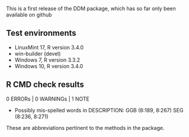 This is a first release of the DDM package, which has so far only been available on github

## Test environments

* LinuxMint 17, R version 3.4.0
* win-builder (devel)
* Windows 7, R version 3.3.2
* Windows 10, R version 3.4.0

## R CMD check results

0 ERRORs | 0 WARNINGs | 1 NOTE

* Possibly mis-spelled words in DESCRIPTION:
  GGB (8:189, 8:267)
  SEG (8:236, 8:271)

These are abbreviations pertinent to the methods in the package.
